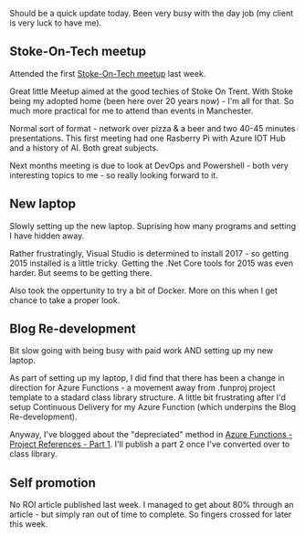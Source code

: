 Should be a quick update today.  Been very busy with the day job (my client is very luck to have me).

## Stoke-On-Tech meetup
Attended the first [Stoke-On-Tech meetup](https://www.meetup.com/Stoke-On-Tech/) last week.

Great little Meetup aimed at the good techies of Stoke On Trent.  With Stoke being my adopted home (been here over 20 years now) - I'm all for that.  So much more practical for me to attend than events in Manchester.

Normal sort of format - network over pizza & a beer and two 40-45 minutes presentations.  This first meeting had one Rasberry Pi with Azure IOT Hub and a history of AI.  Both great subjects.

Next months meeting is due to look at DevOps and Powershell - both very interesting topics to me - so really looking forward to it.

## New laptop
Slowly setting up the new laptop.  Suprising how many programs and setting I have hidden away.

Rather frustratingly, Visual Studio is determined to install 2017 - so getting 2015 installed is a little tricky.  Getting the .Net Core tools for 2015 was even harder.  But seems to be getting there.

Also took the oppertunity to try a bit of Docker.  More on this when I get chance to take a proper look.

## Blog Re-development
Bit slow going with being busy with paid work AND setting up my new laptop.

As part of setting up my laptop, I did find that there has been a change in direction for Azure Functions - a movement away from .funproj project template to a stadard class library structure.  A little bit frustrating after I'd setup Continuous Delivery for my Azure Function (which underpins the Blog Re-development).

Anyway, I've blogged about the "depreciated" method in [Azure Functions - Project References - Part 1](/blog/azure-functions-project-references-part-1).  I'll publish a part 2 once I've converted over to class library.

## Self promotion
No ROI article published last week.  I managed to get about 80% through an article - but simply ran out of time to complete.  So fingers crossed for later this week.